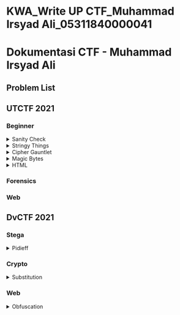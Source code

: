 # KWA_Write UP CTF_Muhammad Irsyad Ali_05311840000041

# Dokumentasi CTF - Muhammad Irsyad Ali

## Problem List
## UTCTF 2021
 
 ### Beginner

 
 <details>
 ![image 1](https://github.com/irsyadali1/KWA_Write-UP-CTF_Muhammad-Irsyad-Ali_05311840000041/blob/main/UTCTF/UTCTF_Sanity%20check_solved.png)
 <summary>Sanity Check</summary>
 <p>
  1. Description <br/>
  You'll find the flag in the description of the #announcements channel!<br/>
  2. Flag<br/>  
  utflag{welcome_to_utctf}
 ![alt text]()
  3. Solution<br/>
  Dengan bergabung discord UTCTF, accept terms and condition pada Text channel *welcome*, lalu melihat deskripsi pada text channel *announcements*
 </p>
</details>

<details>
  <summary>Stringy Things</summary>
  1. Description 
  (TBD) 
  3. Flag 
  (TBD)   
  5. Solution 
  (TBD)   
</details>

<details>
  <summary>Cipher Gauntlet</summary>
  1. Description  
  2. Flag  
  3. Solution  
</details>

<details>
  <summary>Magic Bytes</summary>
  1. Description  
  2. Flag  
  3. Solution  
</details>

<details>
  <summary>HTML</summary>
  1. Description  
  2. Flag  
  3. Solution  
</details>

### Forensics


### Web

 

## DvCTF 2021
### Stega
<details>
  <summary>Pidieff</summary>
  1. Description 
  (TBD)   
  3. Flag 
  (TBD)
  5. Solution 
  (TBD) 
</details>

### Crypto
<details>
  <summary>Substitution</summary>
  1. Description 
  (TBD)   
  3. Flag 
  (TBD)
  5. Solution 
  (TBD) 
</details>

### Web
<details>
  <summary>Obfuscation</summary>
  1. Description 
  (TBD)   
  3. Flag 
  (TBD)
  5. Solution 
  (TBD) 
</details>


